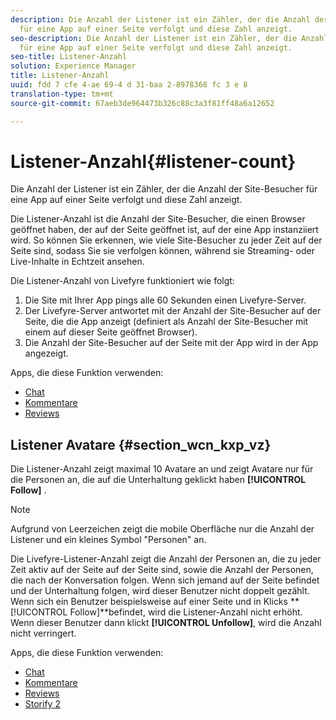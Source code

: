 ```yaml
---
description: Die Anzahl der Listener ist ein Zähler, der die Anzahl der Site-Besucher
  für eine App auf einer Seite verfolgt und diese Zahl anzeigt.
seo-description: Die Anzahl der Listener ist ein Zähler, der die Anzahl der Site-Besucher
  für eine App auf einer Seite verfolgt und diese Zahl anzeigt.
seo-title: Listener-Anzahl
solution: Experience Manager
title: Listener-Anzahl
uuid: fdd 7 cfe 4-ae 69-4 d 31-baa 2-8978368 fc 3 e 8
translation-type: tm+mt
source-git-commit: 67aeb3de964473b326c88c3a3f81ff48a6a12652

---
```



# Listener-Anzahl{#listener-count}

Die Anzahl der Listener ist ein Zähler, der die Anzahl der Site-Besucher für eine App auf einer Seite verfolgt und diese Zahl anzeigt.

Die Listener-Anzahl ist die Anzahl der Site-Besucher, die einen Browser geöffnet haben, der auf der Seite geöffnet ist, auf der eine App instanziiert wird. So können Sie erkennen, wie viele Site-Besucher zu jeder Zeit auf der Seite sind, sodass Sie sie verfolgen können, während sie Streaming- oder Live-Inhalte in Echtzeit ansehen.

Die Listener-Anzahl von Livefyre funktioniert wie folgt:

1. Die Site mit Ihrer App pings alle 60 Sekunden einen Livefyre-Server.
1. Der Livefyre-Server antwortet mit der Anzahl der Site-Besucher auf der Seite, die die App anzeigt (definiert als Anzahl der Site-Besucher mit einem auf dieser Seite geöffnet Browser).
1. Die Anzahl der Site-Besucher auf der Seite mit der App wird in der App angezeigt.

Apps, die diese Funktion verwenden:

* [Chat](../c-about-apps/c-chat-app/c-chat-app.md#c_chat_app)
* [Kommentare](/help/using/c-about-apps/c-comments/c-comments.md)
* [Reviews](../c-about-apps/c-reviews-app/c-reviews-app.md#c_reviews_app)

## Listener Avatare {#section_wcn_kxp_vz}

Die Listener-Anzahl zeigt maximal 10 Avatare an und zeigt Avatare nur für die Personen an, die auf die Unterhaltung geklickt haben **[!UICONTROL Follow]** .

>[!NOTE]
>
>Aufgrund von Leerzeichen zeigt die mobile Oberfläche nur die Anzahl der Listener und ein kleines Symbol "Personen" an.

Die Livefyre-Listener-Anzahl zeigt die Anzahl der Personen an, die zu jeder Zeit aktiv auf der Seite auf der Seite sind, sowie die Anzahl der Personen, die nach der Konversation folgen. Wenn sich jemand auf der Seite befindet und der Unterhaltung folgen, wird dieser Benutzer nicht doppelt gezählt. Wenn sich ein Benutzer beispielsweise auf einer Seite und in Klicks **[!UICONTROL Follow]**befindet, wird die Listener-Anzahl nicht erhöht. Wenn dieser Benutzer dann klickt **[!UICONTROL Unfollow]**, wird die Anzahl nicht verringert.

Apps, die diese Funktion verwenden:

* [Chat](../c-about-apps/c-chat-app/c-chat-app.md#c_chat_app)
* [Kommentare](/help/using/c-about-apps/c-comments/c-comments.md)
* [Reviews](../c-about-apps/c-reviews-app/c-reviews-app.md#c_reviews_app)
* [Storify 2](../c-about-apps/c-storify2/c-storify2.md#c_storify2)

